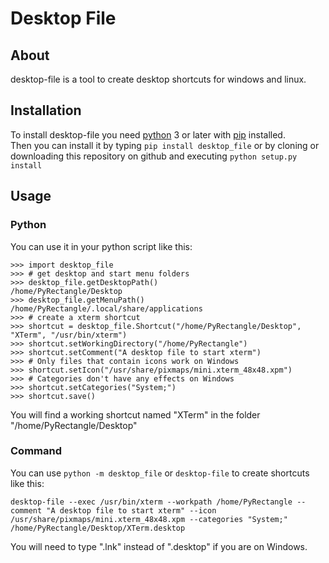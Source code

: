 # Desktop File
## About
desktop-file is a tool to create desktop shortcuts for windows and linux.
## Installation
To install desktop-file you need [python](https://www.python.org/downloads/release) 3 or later with [pip](https://pip.pypa.io/en/stable/installing) installed.<br/>
Then you can install it by typing `pip install desktop_file` or by cloning or downloading this repository on github and executing `python setup.py install`
## Usage
### Python
You can use it in your python script like this:<br/>
```
>>> import desktop_file
>>> # get desktop and start menu folders
>>> desktop_file.getDesktopPath()
/home/PyRectangle/Desktop
>>> desktop_file.getMenuPath()
/home/PyRectangle/.local/share/applications
>>> # create a xterm shortcut
>>> shortcut = desktop_file.Shortcut("/home/PyRectangle/Desktop", "XTerm", "/usr/bin/xterm")
>>> shortcut.setWorkingDirectory("/home/PyRectangle")
>>> shortcut.setComment("A desktop file to start xterm")
>>> # Only files that contain icons work on Windows
>>> shortcut.setIcon("/usr/share/pixmaps/mini.xterm_48x48.xpm")
>>> # Categories don't have any effects on Windows
>>> shortcut.setCategories("System;")
>>> shortcut.save()
```
You will find a working shortcut named "XTerm" in the folder "/home/PyRectangle/Desktop"

### Command
You can use `python -m desktop_file` or `desktop-file` to create shortcuts like this:<br/>
```
desktop-file --exec /usr/bin/xterm --workpath /home/PyRectangle --comment "A desktop file to start xterm" --icon /usr/share/pixmaps/mini.xterm_48x48.xpm --categories "System;" /home/PyRectangle/Desktop/XTerm.desktop
```
You will need to type ".lnk" instead of ".desktop" if you are on Windows.
